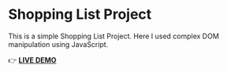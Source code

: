 # Shopping List Project
This is a simple Shopping List Project. Here I used complex DOM manipulation using JavaScript.

👉 [**LIVE DEMO**](https://shopping-list-dom-sr.netlify.app/)
